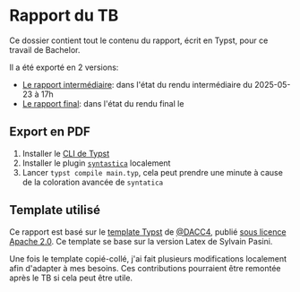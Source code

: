 # Rapport du TB
Ce dossier contient tout le contenu du rapport, écrit en Typst, pour ce travail de Bachelor.

Il a été exporté en 2 versions:
- [Le rapport intermédiaire](rapport-intermediaire-tb-plx.pdf): dans l'état du rendu intermédiaire du 2025-05-23 à 17h
- [Le rapport final](rapport-final-tb-plx.pdf): dans l'état du rendu final le 

## Export en PDF

1. Installer le [CLI de Typst](https://github.com/typst/typst)
1. Installer le plugin [`syntastica`](https://github.com/RubixDev/syntastica-typst) localement
1. Lancer `typst compile main.typ`, cela peut prendre une minute à cause de la coloration avancée de `syntatica`

## Template utilisé

Ce rapport est basé sur le [template Typst](https://github.com/DACC4/HEIG-VD-typst-template-for-TB) de [@DACC4](https://github.com/DACC4), publié [sous licence Apache 2.0](https://github.com/DACC4/HEIG-VD-typst-template-for-TB/blob/main/LICENSE). Ce template se base sur la version Latex de Sylvain Pasini.

Une fois le template copié-collé, j'ai fait plusieurs modifications localement afin d'adapter à mes besoins. Ces contributions pourraient être remontée après le TB si cela peut être utile.

